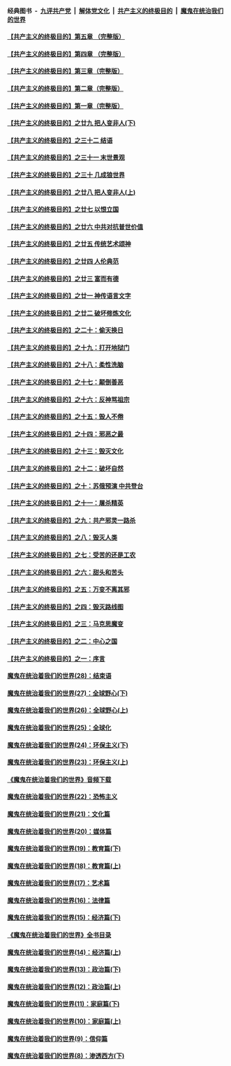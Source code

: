 ####  经典图书 &nbsp;-&nbsp; [九评共产党](../../../../9ping.md?t=08140832/blob/master/README.md?t=08140832) &nbsp;|&nbsp; [解体党文化](../../../../jtdwh.md?t=08140832/blob/master/README.md?t=08140832)  &nbsp;|&nbsp; [共产主义的终极目的](../../../../gczydzjmd.md?t=08140832/blob/master/README.md?t=08140832) &nbsp;|&nbsp; [魔鬼在统治我们的世界](../../../../mgztzwmdsj.md?t=08140832/blob/master/README.md?t=08140832) 

#### [【共产主义的终极目的】第五章 （完整版）](../pages/nsc422/n11428912.md?t=08140832) 

#### [【共产主义的终极目的】第四章 （完整版）](../pages/nsc422/n11428907.md?t=08140832) 

#### [【共产主义的终极目的】第三章（完整版）](../pages/nsc422/n11428848.md?t=08140832) 

#### [【共产主义的终极目的】第二章（完整版）](../pages/nsc422/n11428831.md?t=08140832) 

#### [【共产主义的终极目的】第一章（完整版）](../pages/nsc422/n11417651.md?t=08140832) 

#### [【共产主义的终极目的】之廿九 把人变非人(下)](../pages/nsc422/n11344140.md?t=08140832) 

#### [【共产主义的终极目的】之三十二 结语](../pages/nsc422/n11360535.md?t=08140832) 

#### [【共产主义的终极目的】之三十一 末世景观](../pages/nsc422/n11351129.md?t=08140832) 

#### [【共产主义的终极目的】之三十 几成狼世界](../pages/nsc422/n11348280.md?t=08140832) 

#### [【共产主义的终极目的】之廿八 把人变非人(上)](../pages/nsc422/n11340492.md?t=08140832) 

#### [【共产主义的终极目的】之廿七 以恨立国](../pages/nsc422/n11336944.md?t=08140832) 

#### [【共产主义的终极目的】之廿六 中共对抗普世价值](../pages/nsc422/n11324785.md?t=08140832) 

#### [【共产主义的终极目的】之廿五 传统艺术颂神](../pages/nsc422/n11296396.md?t=08140832) 

#### [【共产主义的终极目的】之廿四 人伦典范](../pages/nsc422/n11296397.md?t=08140832) 

#### [【共产主义的终极目的】之廿三 富而有德](../pages/nsc422/n11283598.md?t=08140832) 

#### [【共产主义的终极目的】之廿一 神传语言文字](../pages/nsc422/n11263265.md?t=08140832) 

#### [【共产主义的终极目的】之廿二 破坏修炼文化](../pages/nsc422/n11245728.md?t=08140832) 

#### [【共产主义的终极目的】之二十：偷天换日](../pages/nsc422/n11238846.md?t=08140832) 

#### [【共产主义的终极目的】之十九：打开地狱门](../pages/nsc422/n11206376.md?t=08140832) 

#### [【共产主义的终极目的】之十八：柔性洗脑](../pages/nsc422/n11199994.md?t=08140832) 

#### [【共产主义的终极目的】之十七：颠倒善恶](../pages/nsc422/n11179782.md?t=08140832) 

#### [【共产主义的终极目的】之十六：反神骂祖宗](../pages/nsc422/n11166798.md?t=08140832) 

#### [【共产主义的终极目的】之十五：毁人不倦](../pages/nsc422/n11166792.md?t=08140832) 

#### [【共产主义的终极目的】之十四：邪恶之最](../pages/nsc422/n11150249.md?t=08140832) 

#### [【共产主义的终极目的】之十三：毁灭文化](../pages/nsc422/n11135227.md?t=08140832) 

#### [【共产主义的终极目的】之十二：破坏自然](../pages/nsc422/n11135214.md?t=08140832) 

#### [【共产主义的终极目的】之十：苏俄预演 中共登台](../pages/nsc422/n11118424.md?t=08140832) 

#### [【共产主义的终极目的】之十一：屠杀精英](../pages/nsc422/n11118442.md?t=08140832) 

#### [【共产主义的终极目的】之九：共产邪灵一路杀](../pages/nsc422/n11114139.md?t=08140832) 

#### [【共产主义的终极目的】之八：毁灭人类](../pages/nsc422/n11108503.md?t=08140832) 

#### [【共产主义的终极目的】之七：受苦的还是工农](../pages/nsc422/n11101809.md?t=08140832) 

#### [【共产主义的终极目的】之六：甜头和苦头](../pages/nsc422/n11096971.md?t=08140832) 

#### [【共产主义的终极目的】之五：万变不离其邪](../pages/nsc422/n11091285.md?t=08140832) 

#### [【共产主义的终极目的】之四：毁灭路线图](../pages/nsc422/n11086284.md?t=08140832) 

#### [【共产主义的终极目的】之三：马克思魔变](../pages/nsc422/n11061941.md?t=08140832) 

#### [【共产主义的终极目的】之二：中心之国](../pages/nsc422/n11047728.md?t=08140832) 

#### [【共产主义的终极目的】之一：序言](../pages/nsc422/n11086077.md?t=08140832) 

#### [魔鬼在统治着我们的世界(28)：结束语](../pages/nsc422/n10936246.md?t=08140832) 

#### [魔鬼在统治着我们的世界(27)：全球野心(下)](../pages/nsc422/n10928319.md?t=08140832) 

#### [魔鬼在统治着我们的世界(26)：全球野心(上)](../pages/nsc422/n10900318.md?t=08140832) 

#### [魔鬼在统治着我们的世界(25)：全球化](../pages/nsc422/n10788205.md?t=08140832) 

#### [魔鬼在统治着我们的世界(24)：环保主义(下)](../pages/nsc422/n10695307.md?t=08140832) 

#### [魔鬼在统治着我们的世界(23)：环保主义(上)](../pages/nsc422/n10688613.md?t=08140832) 

#### [《魔鬼在统治着我们的世界》音频下载](../pages/nsc422/n10635553.md?t=08140832) 

#### [魔鬼在统治着我们的世界(22)：恐怖主义](../pages/nsc422/n10614727.md?t=08140832) 

#### [魔鬼在统治着我们的世界(21)：文化篇](../pages/nsc422/n10597706.md?t=08140832) 

#### [魔鬼在统治着我们的世界(20)：媒体篇](../pages/nsc422/n10586579.md?t=08140832) 

#### [魔鬼在统治着我们的世界(19)：教育篇(下)](../pages/nsc422/n10564808.md?t=08140832) 

#### [魔鬼在统治着我们的世界(18)：教育篇(上)](../pages/nsc422/n10526970.md?t=08140832) 

#### [魔鬼在统治着我们的世界(17)：艺术篇](../pages/nsc422/n10499093.md?t=08140832) 

#### [魔鬼在统治着我们的世界(16)：法律篇](../pages/nsc422/n10485969.md?t=08140832) 

#### [魔鬼在统治着我们的世界(15)：经济篇(下)](../pages/nsc422/n10469975.md?t=08140832) 

#### [《魔鬼在统治着我们的世界》全书目录](../pages/nsc422/n10464261.md?t=08140832) 

#### [魔鬼在统治着我们的世界(14)：经济篇(上)](../pages/nsc422/n10457370.md?t=08140832) 

#### [魔鬼在统治着我们的世界(13)：政治篇(下)](../pages/nsc422/n10448270.md?t=08140832) 

#### [魔鬼在统治着我们的世界(12)：政治篇(上)](../pages/nsc422/n10444576.md?t=08140832) 

#### [魔鬼在统治着我们的世界(11)：家庭篇(下)](../pages/nsc422/n10440961.md?t=08140832) 

#### [魔鬼在统治着我们的世界(10)：家庭篇(上)](../pages/nsc422/n10435448.md?t=08140832) 

#### [魔鬼在统治着我们的世界(9)：信仰篇](../pages/nsc422/n10432159.md?t=08140832) 

#### [魔鬼在统治着我们的世界(8)：渗透西方(下)](../pages/nsc422/n10429603.md?t=08140832) 

